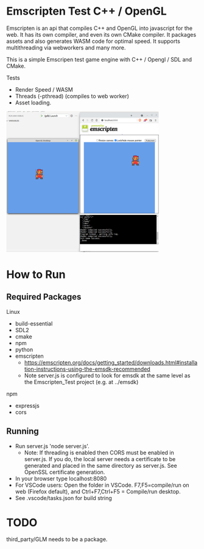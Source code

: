 # Emscripten Test C++ / OpenGL

Emscripten is an api that compiles C++ and OpenGL into javascript for the web. It has its own compiler, and even its own CMake compiler. It packages assets and also generates WASM code for optimal speed. It supports multithreading via webworkers and many more.

This is a simple Emscripen test game engine with C++ / Opengl / SDL and CMake.

Tests <br/>
* Render Speed / WASM
* Threads (-pthread) (compiles to web worker)
* Asset loading.


<img alt="Yes, it works!" src="https://github.com/cacttus/Emscripten_Test/blob/master/ss.png?raw=true" width="400" height="auto">

# How to Run<br/>

## Required Packages 
Linux<br/>
* build-essential
* SDL2
* cmake
* npm
* python
* emscripten
  * https://emscripten.org/docs/getting_started/downloads.html#installation-instructions-using-the-emsdk-recommended
  * Note server.js is configured to look for emsdk at the same level as the Emscripten_Test project (e.g. at ../emsdk)

npm<br/>
* expressjs
* cors

## Running
* Run server.js 'node server.js'. 
  * Note: If threading is enabled then CORS must be enabled in server.js. If you do, the local server needs a certificate to be generated and placed in the same directory as server.js. See OpenSSL certificate generation.
* In your browser type localhost:8080
* For VSCode users: Open the folder in VSCode. F7,F5=compile/run on web (Firefox default), and Ctrl+F7,Ctrl+F5 = Compile/run desktop.
* See .vscode/tasks.json for build string


# TODO

third_party/GLM needs to be a package.
 
